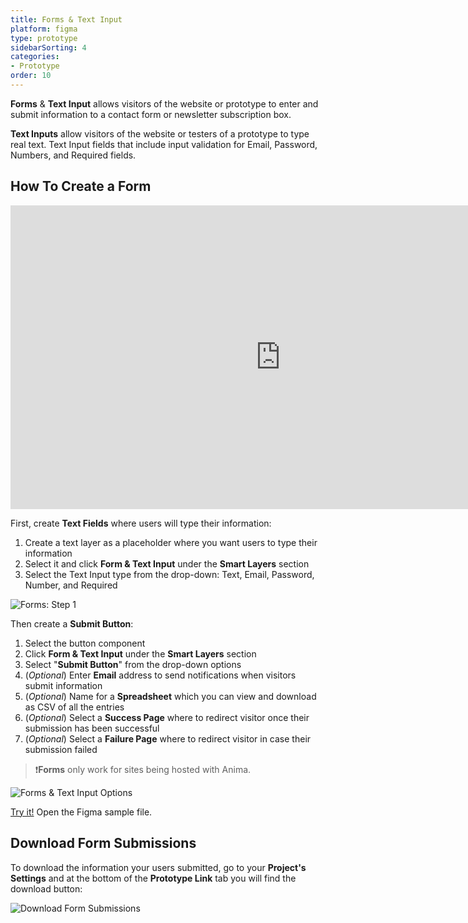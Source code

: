 ```yaml
---
title: Forms & Text Input
platform: figma
type: prototype
sidebarSorting: 4
categories: 
- Prototype
order: 10
---
```

**Forms** & **Text Input** allows visitors of the website or prototype to enter and submit information to a contact form or newsletter subscription box.

**Text Inputs** allow visitors of the website or testers of a prototype to type real text. Text Input fields that include input validation for Email, Password, Numbers, and Required fields.

## How To Create a Form

<iframe width="864" height="486" src="https://www.youtube.com/watch?v=4eotUsoV7TA" frameborder="0" allow="accelerometer; autoplay; encrypted-media; gyroscope; picture-in-picture" allowfullscreen></iframe>

First, create **Text Fields** where users will type their information:
 1. Create a text layer as a placeholder where you want users to type their information
 2. Select it and click **Form & Text Input** under the **Smart Layers** section
 3. Select the Text Input type from the drop-down: Text, Email, Password, Number, and Required 


![Forms: Step 1](https://p46.f4.n0.cdn.getcloudapp.com/items/v1ue2gdY/Figma-Prototype-Text%402x.png?v=e53123f6e314fb032c7c36e13727fc2c)

 
Then create a **Submit Button**:
 1. Select the button component
 2. Click **Form & Text Input** under the **Smart Layers** section
 3. Select "**Submit Button**" from the drop-down options
 4. (*Optional*)  Enter **Email** address to send notifications when visitors submit information
 5. (*Optional*)  Name for a **Spreadsheet** which you can view and download as CSV of all the entries
 6. (*Optional*)  Select a **Success Page**    where to redirect visitor once their submission has been successful
 7. (*Optional*) Select a **Failure Page** where to redirect visitor in case their submission failed

> ❗️**Forms** only work for sites being hosted with Anima.

![Forms & Text Input Options](https://p46.f4.n0.cdn.getcloudapp.com/items/nOuekRAd/Figma-Prototype-%20Text%20%26%20Submit%403x.png?v=fdcec5fe19043e11eb8ac7b5da54e6ea)

[Try it!](https://www.figma.com/file/TPUlBmZ506O4rMBcKgAcEc/Miss-Cupcake-Prototype?node-id=0%3A1) Open the Figma sample file.

## Download Form Submissions
To download the information your users submitted, go to your **Project's Settings** and at the bottom of the **Prototype Link** tab you will find the download button:

![Download Form Submissions](https://s3.amazonaws.com/animaapp/docs/web-app/Anima%204%20-%20%20Download%20Forms.png)
